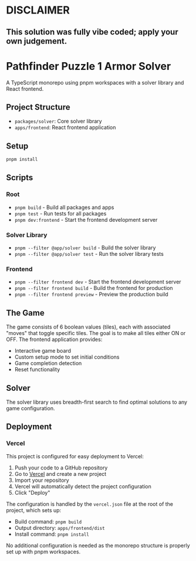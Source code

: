 # DISCLAIMER

## This solution was fully vibe coded; apply your own judgement.

# Pathfinder Puzzle 1 Armor Solver

A TypeScript monorepo using pnpm workspaces with a solver library and React frontend.

## Project Structure

- `packages/solver`: Core solver library
- `apps/frontend`: React frontend application

## Setup

```bash
pnpm install
```

## Scripts

### Root
- `pnpm build` - Build all packages and apps
- `pnpm test` - Run tests for all packages
- `pnpm dev:frontend` - Start the frontend development server

### Solver Library
- `pnpm --filter @app/solver build` - Build the solver library
- `pnpm --filter @app/solver test` - Run the solver library tests

### Frontend
- `pnpm --filter frontend dev` - Start the frontend development server
- `pnpm --filter frontend build` - Build the frontend for production
- `pnpm --filter frontend preview` - Preview the production build

## The Game

The game consists of 6 boolean values (tiles), each with associated "moves" that toggle specific tiles. The goal is to make all tiles either ON or OFF. The frontend application provides:

- Interactive game board
- Custom setup mode to set initial conditions
- Game completion detection
- Reset functionality

## Solver

The solver library uses breadth-first search to find optimal solutions to any game configuration.

## Deployment

### Vercel

This project is configured for easy deployment to Vercel:

1. Push your code to a GitHub repository
2. Go to [Vercel](https://vercel.com) and create a new project
3. Import your repository
4. Vercel will automatically detect the project configuration
5. Click "Deploy"

The configuration is handled by the `vercel.json` file at the root of the project, which sets up:
- Build command: `pnpm build`
- Output directory: `apps/frontend/dist` 
- Install command: `pnpm install`

No additional configuration is needed as the monorepo structure is properly set up with pnpm workspaces.